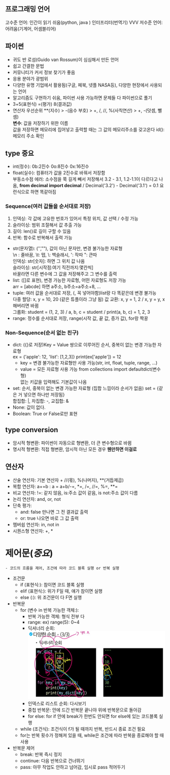 ## 프로그래밍 언어
고수준 언어: 인간이 읽기 쉬움(python, java  )
인터프리터(번역기) VVV
저수준 언어: 어려움(기계어, 어셈블리어)
## 파이썬
- 귀도 반 로섬(Guido van Rossum)이 심심해서 만든 언어
- 쉽고 간결한 문법
- 커뮤니티가 커서 정보 찾기가 좋음
- 응용 분야가 광범위
- 다양한 유명 기업에서 활용됨(구글, 페북, 넷플 NASA등), 다양한 현장에서 사용되는 언어
- 알고리즘도 구현하기 쉬움, 파이썬 사용 가능하면 문제들 다 파이썬으로 풀기
- 3+5(표현식) =(평가) 8(결과값)
- 연산자 우선순위 **(지수) > -(음수 부호) > +, /, //, %(사칙연산) > +, -(덧셈, 뺄셈)  
**변수**: 값을 저장하기 위한 이름  
값을 저장하면 메모리에 집어넣고 출력할 때는 그 값의 메모리주소를 갖고온다
id(): 메모리 주소 확인
## type **중요**
- int(정수): 0b:2진수 0o:8진수 0x:16진수
- float(실수): 컴퓨터가 값을 2진수로 바꿔서 저장함  
부동소수점 에러: 소수점을 쭉 길게 빼서 저장해서 3.2 - 3.1, 1.2-1.1이 다르다고 나옴, **from decimal import decimal** / Decimal('3.2') - Decimal('3.1') = 0.1 요런식으로 하면 똑같아짐  
### Sequence(여러 값들을 순서대로 저장)
1. 인덱싱: 각 값에 고유한 번호가 있어서 특정 위치, 값 선택 / 수정 가능
2. 슬라이싱: 범위 조절해서 값 추출 가능
3. 길이: len()로 길이 구할 수 있음
4. 반복: 함수로 반복해서 출력 가능
- str(문자열): ('',""), 값이 아닌 문자만, 변경 불가능한 자료형  
\n : 줄바꿈, \t: 탭, \\: 백슬래시, \': 작따 \": 큰따  
인덱싱: str[숫자]: 하면 그 위치 값 나옴  
슬라이싱: str[시작점:여기 직전까지:몇칸씩]  
바꿀라면 다른 변수에 그 값을 저장해주고 그 변수를 출력
- list: ([]로 표현), 변경 가능한 자료형, 어떤 자료형도 저장 가능  
arr = [abcde] 하면 a주소, b주소=a주소+8, ...  
- tuple: 여러 값을 순서대로 저장, (, 꼭 넣어야함)list랑 다 똑같은데 변경 불가능  
다중 할당: x, y = 10, 20 (같은 튜플이라 그냥 됨)
값 교환: x, y = 1, 2 / x, y = y, x 해버리면 바뀜  
그룹화: student = (1, 2, 3) / a, b, c = student / print(a, b, c) = 1, 2, 3
- range: 정수를 순서대로 저장, range(시작 값, 끝 값, 증가 값), for랑 짝꿍
### Non-Sequence(순서 없는 친구)
- dict: ({}로 저장)Key = Value 쌍으로 이루어진 순서, 중복이 없는 변경 가능한 자료형  
ex = {'apple': 12, 'list': [1,2,3]}
    print(ex['apple']) = 12
    * key = 변경 불가능한 자료형만 사용 가능(str, int, float, tuple, range, ...)
    * value = 모든 자료형 사용 가능
from collections import defaultdict(변수형)  
없는 키값을 입력해도 기본값이 나옴
- set: 순서, 중복이 없는 변경 가능한 자료형 (집합 느낌이라 순서가 없음)
    set = {같은 거 넣으면 하나만 저장됨}  
    합집합: |, 차집합: -, 교집합: &
- None: 값이 없다.
- Boolean: True or False로만 표현  
## type conversion
- 암시적 형변환: 파이썬이 자동으로 형변환, 더 큰 변수형으로 바뀜
- 명시적 형변환: 직접 형변환, 암시적 아닌 모든 경우 **웬만하면 이걸로**
## 연산자
- 산술 연산자: 기본 연산자 + //(몫), %(나머지), **(거듭제곱)
- 복합 연산자:
    a+=b : a = a+b/-=, *=, /=, //=, %=, **=
- 비교 연산자: !=: 같지 않음, is:주소 값이 같음, is not:주소 값이 다름
- 논리 연산자: and, or, not
- 단축 평가:
    * and: false 만나면 그 전 결과값 출력
    * or: true 나오면 바로 그 값 출력
- 멤버쉽 연산자: in, not in
- 시퀀스형 연산자: +, *
# 제어문(*중요*)
    - 코드의 흐름을 제어, 조건에 따라 코드 블록 실행 or 반복 실행
- 조건문
    - if (표현식:): 참이면 코드 블록 실행
    - elif (표현식:): 위가 F일 때, 얘가 참이면 실행
    - else (:): 위 조건문이 다 F면 실행
- 반복문
    - for (변수 in 반복 가능한 객체:): 
        - 반복 가능한 객체: 형식 전부 다
        - range: ex) range(5): 0~4
        - 딕셔너리 순회: ![1](image/딕셔너리_순회.jpg)
        - 인덱스로 리스트 순회: 다시보기
        - 중첩 반복문: 안에 드간 반복문 끝나야 위에 반복문으로 돌아감
        - for else: for if 안에 break가 한번도 안되면 for else에 있는 코드블록 실행
    - while (조건식): 조건식이 f가 될 때까지 반복, 반드시 종료 조건 필요
    - for는 반복 횟수가 정해져 있을 때, while은 조건에 따라 반복을 종료해야 할 때 사용
- 반복문 제어
    - break: 반복 즉시 정지
    - continue: 다음 반복으로 건너뛰기
    - pass: 아무 작업도 안하고 넘어감, 임시로 pass 적어두기